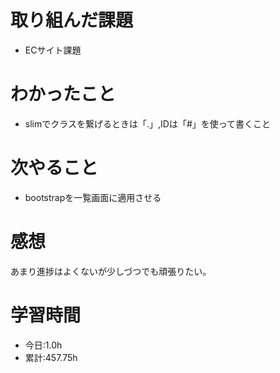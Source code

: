 # 取り組んだ課題
- ECサイト課題
# わかったこと
- slimでクラスを繋げるときは「.」,IDは「#」を使って書くこと
# 次やること
- bootstrapを一覧画面に適用させる
# 感想
あまり進捗はよくないが少しづつでも頑張りたい。
# 学習時間
- 今日:1.0h
- 累計:457.75h
